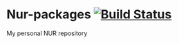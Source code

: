 # Nur-packages [![Build Status](https://travis-ci.com/vdemeester/nur-packages.svg?branch=master)](https://travis-ci.com/vdemeester/nur-packages)

My personal NUR repository
